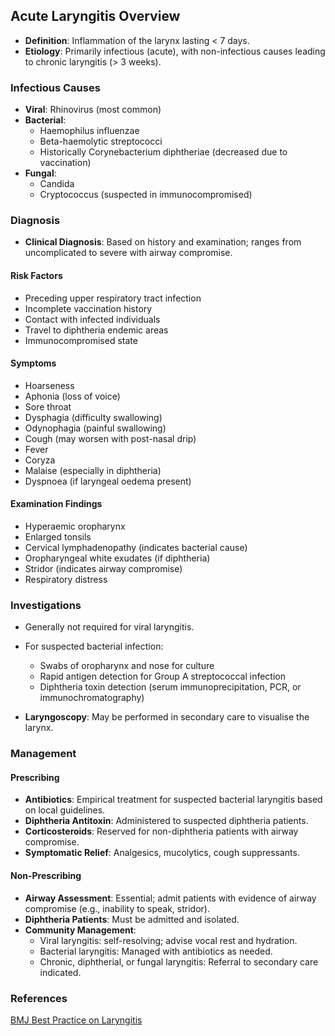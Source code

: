 ## Acute Laryngitis Overview

- **Definition**: Inflammation of the larynx lasting < 7 days.
- **Etiology**: Primarily infectious (acute), with non-infectious causes leading to chronic laryngitis (> 3 weeks).

### Infectious Causes

- **Viral**: Rhinovirus (most common)
- **Bacterial**: 
  - Haemophilus influenzae
  - Beta-haemolytic streptococci
  - Historically Corynebacterium diphtheriae (decreased due to vaccination)
- **Fungal**: 
  - Candida
  - Cryptococcus (suspected in immunocompromised)

### Diagnosis

- **Clinical Diagnosis**: Based on history and examination; ranges from uncomplicated to severe with airway compromise.

#### Risk Factors

- Preceding upper respiratory tract infection
- Incomplete vaccination history
- Contact with infected individuals
- Travel to diphtheria endemic areas
- Immunocompromised state

#### Symptoms

- Hoarseness
- Aphonia (loss of voice)
- Sore throat
- Dysphagia (difficulty swallowing)
- Odynophagia (painful swallowing)
- Cough (may worsen with post-nasal drip)
- Fever
- Coryza
- Malaise (especially in diphtheria)
- Dyspnoea (if laryngeal oedema present)

#### Examination Findings

- Hyperaemic oropharynx
- Enlarged tonsils
- Cervical lymphadenopathy (indicates bacterial cause)
- Oropharyngeal white exudates (if diphtheria)
- Stridor (indicates airway compromise)
- Respiratory distress

### Investigations

- Generally not required for viral laryngitis.
- For suspected bacterial infection:
  - Swabs of oropharynx and nose for culture
  - Rapid antigen detection for Group A streptococcal infection
  - Diphtheria toxin detection (serum immunoprecipitation, PCR, or immunochromatography)

- **Laryngoscopy**: May be performed in secondary care to visualise the larynx.

### Management

#### Prescribing

- **Antibiotics**: Empirical treatment for suspected bacterial laryngitis based on local guidelines.
- **Diphtheria Antitoxin**: Administered to suspected diphtheria patients.
- **Corticosteroids**: Reserved for non-diphtheria patients with airway compromise.
- **Symptomatic Relief**: Analgesics, mucolytics, cough suppressants.

#### Non-Prescribing

- **Airway Assessment**: Essential; admit patients with evidence of airway compromise (e.g., inability to speak, stridor).
- **Diphtheria Patients**: Must be admitted and isolated.
- **Community Management**: 
  - Viral laryngitis: self-resolving; advise vocal rest and hydration.
  - Bacterial laryngitis: Managed with antibiotics as needed.
  - Chronic, diphtherial, or fungal laryngitis: Referral to secondary care indicated.

### References

[BMJ Best Practice on Laryngitis](https://bestpractice.bmj.com/topics/en-gb/423/pdf/423/Laryngitis.pdf)